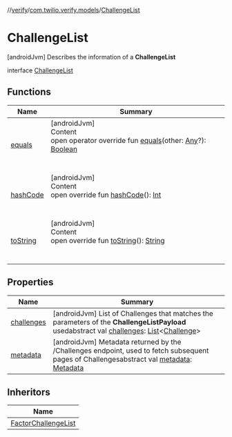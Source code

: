 //[verify](../../index.md)/[com.twilio.verify.models](../index.md)/[ChallengeList](index.md)



# ChallengeList  
 [androidJvm] Describes the information of a **ChallengeList**  
  
interface [ChallengeList](index.md)   


## Functions  
  
|  Name|  Summary| 
|---|---|
| [equals](https://kotlinlang.org/api/latest/jvm/stdlib/kotlin/-any/equals.html)| [androidJvm]  <br>Content  <br>open operator override fun [equals](https://kotlinlang.org/api/latest/jvm/stdlib/kotlin/-any/equals.html)(other: [Any](https://kotlinlang.org/api/latest/jvm/stdlib/kotlin/-any/index.html)?): [Boolean](https://kotlinlang.org/api/latest/jvm/stdlib/kotlin/-boolean/index.html)  <br><br><br>
| [hashCode](https://kotlinlang.org/api/latest/jvm/stdlib/kotlin/-any/hash-code.html)| [androidJvm]  <br>Content  <br>open override fun [hashCode](https://kotlinlang.org/api/latest/jvm/stdlib/kotlin/-any/hash-code.html)(): [Int](https://kotlinlang.org/api/latest/jvm/stdlib/kotlin/-int/index.html)  <br><br><br>
| [toString](https://kotlinlang.org/api/latest/jvm/stdlib/kotlin/-any/to-string.html)| [androidJvm]  <br>Content  <br>open override fun [toString](https://kotlinlang.org/api/latest/jvm/stdlib/kotlin/-any/to-string.html)(): [String](https://kotlinlang.org/api/latest/jvm/stdlib/kotlin/-string/index.html)  <br><br><br>


## Properties  
  
|  Name|  Summary| 
|---|---|
| [challenges](index.md#com.twilio.verify.models/ChallengeList/challenges/#/PointingToDeclaration/)|  [androidJvm] List of Challenges that matches the parameters of the **ChallengeListPayload** usedabstract val [challenges](index.md#com.twilio.verify.models/ChallengeList/challenges/#/PointingToDeclaration/): [List](https://kotlinlang.org/api/latest/jvm/stdlib/kotlin.collections/-list/index.html)<[Challenge](../-challenge/index.md)>   <br>
| [metadata](index.md#com.twilio.verify.models/ChallengeList/metadata/#/PointingToDeclaration/)|  [androidJvm] Metadata returned by the /Challenges endpoint, used to fetch subsequent pages of Challengesabstract val [metadata](index.md#com.twilio.verify.models/ChallengeList/metadata/#/PointingToDeclaration/): [Metadata](../-metadata/index.md)   <br>


## Inheritors  
  
|  Name| 
|---|
| [FactorChallengeList](../-factor-challenge-list/index.md)

